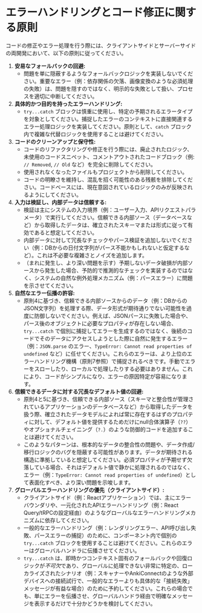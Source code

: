 # エラーハンドリングとコード修正に関する原則

コードの修正やエラー処理を行う際には、クライアントサイドとサーバーサイドの両開発において、以下の原則に従ってください。

1.  **安易なフォールバックの回避:**
    *   問題を単に隠蔽するようなフォールバックロジックを実装しないでください。重要なエラー（例：依存関係の欠落、画像変換のような必須処理の失敗）は、問題を隠すのではなく、明示的な失敗として扱い、プロセスを適切に中断してください。
2.  **具体的かつ目的を持ったエラーハンドリング:**
    *   `try...catch` ブロックは慎重に使用し、特定の予期されるエラータイプを対象としてください。捕捉したエラーのコンテキストに直接関連するエラー処理ロジックを実装してください。原則として、`catch` ブロック内で複雑な代替ロジックを使用することは避けてください。
3.  **コードのクリーンアップと保守性:**
    *   コードのリファクタリングや修正を行う際には、廃止されたロジック、未使用のコードスニペット、コメントアウトされたコードブロック（例: `// Removed`, `// Old` など）を完全に削除してください。
    *   使用されなくなったファイルもプロジェクトから削除してください。
    *   コードの明瞭さを維持し、混乱を招く可能性のある残骸を排除してください。コードベースには、現在意図されているロジックのみが反映されるようにしてください。
4.  **入力は検証し、内部データは信頼する:**
    *   検証は主にシステムの入力境界（例：ユーザー入力、APIリクエストパラメータ）で実行してください。信頼できる内部ソース（データベースなど）から取得したデータは、確立されたスキーマまたは形式に従って有効であると想定してください。
    *   内部データに対して冗長なチェックやパース検証を追加しないでください（例：DBからの日付文字列がパース不能かもしれないと仮定するなど）。これは不必要な複雑さとノイズを追加します。
    *   （まれに発生し、より深い問題を示す）予期しないデータ破損が内部ソースから発生した場合、予防的で推測的なチェックを実装するのではなく、システムの自然な例外処理メカニズム（例：パースエラー）に問題を示させてください。
5.  **自然なエラー伝播の許容:**
    *   原則4に基づき、信頼できる内部ソースからのデータ（例：DBからのJSON文字列）を処理する際、データ形式が期待通りでない可能性を過度に防御しないでください。例えば、JSONパースに失敗した場合や、パース後のオブジェクトに必要なプロパティが存在しない場合、`try...catch` で個別に捕捉してエラーを生成するのではなく、後続のコードでそのデータにアクセスしようとした際に自然に発生するエラー（例：`JSON.parse` のエラー、`TypeError: Cannot read properties of undefined` など）に任せてください。これらのエラーは、より上位のエラーハンドリング機構（原則7参照）で捕捉されるべきです。手動でエラーをスローしたり、ローカルで処理したりする必要はありません。これにより、コードがシンプルになり、エラーの原因特定が容易になります。
6.  **信頼できるデータに対する冗長なデフォルト値の回避:**
    *   原則4と5に基づき、信頼できる内部ソース（スキーマと整合性が管理されているアプリケーションのデータベースなど）から取得したデータを扱う際、確立されたデータモデルによれば常に存在するはずのプロパティに対して、デフォルト値を提供するためだけにnull合体演算子（`??`）やオプショナルチェイニング（`?.`）のような防御的コードを追加することは避けてください。
    *   このようなパターンは、根本的なデータの整合性の問題や、データ作成/移行ロジックのバグを隠蔽する可能性があります。データが期待される構造に準拠していると想定してください。必須プロパティが予期せず欠落している場合、それはデフォルト値で静かに処理されるのではなく、エラー（例：`TypeError: Cannot read properties of undefined`）として表面化すべき、より深い問題を示唆します。
7.  **グローバルエラーハンドリングの優先（クライアントサイド）:**
    *   クライアントサイド（例：Reactアプリケーション）では、主にエラーバウンダリや、一元化されたAPIエラーハンドリング（例：React Query/tRPCの設定経由）のようなグローバルなエラーハンドリングメカニズムに依存してください。
    *   一般的なエラーハンドリング（例：レンダリングエラー、API呼び出し失敗、パースエラーの捕捉）のために、コンポーネント内で個別の `try...catch` ブロックを使用することは避けてください。これらのエラーはグローバルハンドラに伝播させてください。
    *   `try...catch` は、即時かつコンテキスト固有のフォールバックや回復ロジックが*不可欠*であり、グローバルに処理できない非常に特定の、ローカライズされたシナリオ（例：スキャナーやAnkiConnectのような外部デバイスへの接続試行で、一般的なエラーよりも具体的な「接続失敗」メッセージが有益な場合）のために予約してください。これらの場合でも、単にエラーを伝播させ、グローバルハンドラ経由で明確なメッセージを表示するだけで十分かどうかを検討してください。
